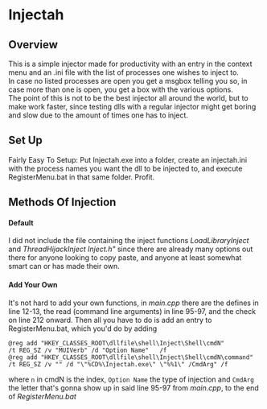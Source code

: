 # Injectah

## Overview
This is a simple injector made for productivity with an entry in the context menu and 
an .ini file with the list of processes one wishes to inject to.  
In case no listed processes are open you get a msgbox telling you so, in case more than
one is open, you get a box with the various options.  
The point of this is not to be the best injector all around the world, but to make work
faster, since testing dlls with a regular injector might get boring and slow due to the
amount of times one has to inject.  
## Set Up
Fairly Easy To Setup:
Put Injectah.exe into a folder, create an injectah.ini with the process names you want
the dll to be injected to, and execute RegisterMenu.bat in that same folder.
Profit.
## Methods Of Injection
#### Default
I did not include the file containing the inject functions *LoadLibraryInject* and 
*ThreadHijackInject* *Inject.h"* since there are already many options out there for 
anyone looking to copy paste, and anyone at least somewhat smart can or has made 
their own.  
#### Add Your Own
It's not hard to add your own functions, in *main.cpp* there are the defines in line 12-13,
the read (command line arguments) in line 95-97, and the check on line 212 onward.
Then all you have to do is add an entry to RegisterMenu.bat, which you'd do by adding  
```
@reg add "HKEY_CLASSES_ROOT\dllfile\shell\Inject\Shell\cmdN"         /t REG_SZ /v "MUIVerb" /d "Option Name"   /f
@reg add "HKEY_CLASSES_ROOT\dllfile\shell\Inject\Shell\cmdN\command" /t REG_SZ /v "" /d "\"%CD%\Injectah.exe\" \"%%1\" /CmdArg" /f
```
where ``n`` in cmdN is the index, ``Option Name`` the type of injection and ``CmdArg`` the 
letter that's gonna show up in said line 95-97 from *main.cpp*, to the end of *RegisterMenu.bat*  
